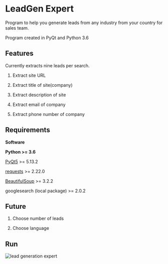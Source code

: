 # LeadGen Expert

Program to help you generate leads from any industry from your country for sales team.

Program created in PyQt and Python 3.6

## Features

Currently extracts nine leads per search.

1. Extract site URL

2. Extract title of site(company)

3. Extract description of site

4. Extract email of company

5. Extract phone number of company

## Requirements

**Software**

**Python >= 3.6**

[PyQt5](https://pypi.org/project/PyQt5/) >= 5.13.2

[requests](https://pypi.org/project/requests/) >= 2.22.0

[BeautifulSoup](https://pypi.org/project/BeautifulSoup/) >= 3.2.2

googlesearch (local package) >= 2.0.2

## Future

1. Choose number of leads

2. Choose language

## Run

![lead generation expert](https://i.ibb.co/GtG53Y8/lge.jpg)


